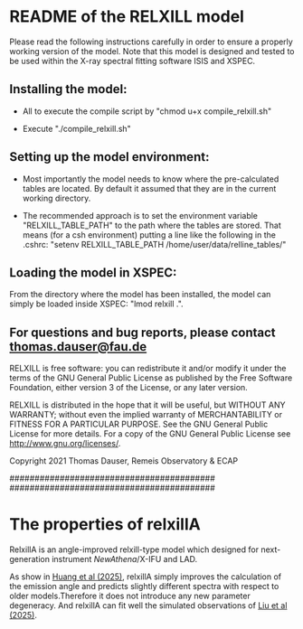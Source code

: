 
#  README of the RELXILL model  
Please read the following instructions carefully in order to ensure a
properly working version of the model. Note that this model is
designed and tested to be used within the X-ray spectral fitting
software ISIS and XSPEC. 

## Installing the model:

  - All to execute the compile script by "chmod u+x compile_relxill.sh"

  - Execute "./compile_relxill.sh"

## Setting up the model environment:

  - Most importantly the model needs to know where the pre-calculated
    tables are located. By default it assumed that they are in the
    current working directory.

  - The recommended approach is to set the environment variable
    "RELXILL_TABLE_PATH" to the path where the tables are stored. That
    means (for a csh environment) putting a line like the following in
    the .cshrc:
    "setenv RELXILL_TABLE_PATH /home/user/data/relline_tables/"

## Loading the model in XSPEC:

  From the directory where the model has been installed, the model can
  simply be loaded inside XSPEC: "lmod relxill .".



## For questions and bug reports, please contact thomas.dauser@fau.de

RELXILL is free software: you can redistribute it and/or modify it
under the terms of the GNU General Public License as published by
the Free Software Foundation, either version 3 of the License, or
any later version.

RELXILL is distributed in the hope that it will be useful,
but WITHOUT ANY WARRANTY; without even the implied warranty of
MERCHANTABILITY or FITNESS FOR A PARTICULAR PURPOSE. See the
GNU General Public License for more details.
For a copy of the GNU General Public License see
<http://www.gnu.org/licenses/>.

Copyright 2021 Thomas Dauser, Remeis Observatory & ECAP

#########################################
#########################################

# The properties of relxillA

RelxillA is an angle-improved relxill-type model which designed for next-generation instrument *NewAthena*/X-IFU and LAD. 

As show in [Huang et al (2025)](https://arxiv.org/abs/2506.00946), relxillA simply improves the calculation of the emission angle and predicts slightly different spectra with respect to older models.Therefore it does not introduce any new parameter degeneracy. And relxillA can fit well the simulated observations of [Liu et al (2025)](https://academic.oup.com/mnras/article/536/3/2594/7922853).


